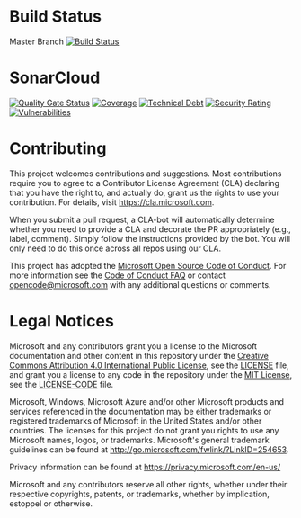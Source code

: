 # Build Status

Master Branch [![Build Status](https://dev.azure.com/DheerSingh/Space%20Game%20-%20web%20-%20SonarCloud/_apis/build/status/mslearn-tailspin-spacegame-web?branchName=master)](https://dev.azure.com/DheerSingh/Space%20Game%20-%20web%20-%20SonarCloud/_build/latest?definitionId=3&branchName=master)

# SonarCloud
[![Quality Gate Status](https://sonarcloud.io/api/project_badges/measure?project=Dheer-Rajpoot_mslearn-tailspin-spacegame-web&metric=alert_status)](https://sonarcloud.io/dashboard?id=Dheer-Rajpoot_mslearn-tailspin-spacegame-web)
[![Coverage](https://sonarcloud.io/api/project_badges/measure?project=Dheer-Rajpoot_mslearn-tailspin-spacegame-web&metric=coverage)](https://sonarcloud.io/dashboard?id=Dheer-Rajpoot_mslearn-tailspin-spacegame-web)
[![Technical Debt](https://sonarcloud.io/api/project_badges/measure?project=Dheer-Rajpoot_mslearn-tailspin-spacegame-web&metric=sqale_index)](https://sonarcloud.io/dashboard?id=Dheer-Rajpoot_mslearn-tailspin-spacegame-web)
[![Security Rating](https://sonarcloud.io/api/project_badges/measure?project=Dheer-Rajpoot_mslearn-tailspin-spacegame-web&metric=security_rating)](https://sonarcloud.io/dashboard?id=Dheer-Rajpoot_mslearn-tailspin-spacegame-web)
[![Vulnerabilities](https://sonarcloud.io/api/project_badges/measure?project=Dheer-Rajpoot_mslearn-tailspin-spacegame-web&metric=vulnerabilities)](https://sonarcloud.io/dashboard?id=Dheer-Rajpoot_mslearn-tailspin-spacegame-web)

# Contributing

This project welcomes contributions and suggestions.  Most contributions require you to agree to a
Contributor License Agreement (CLA) declaring that you have the right to, and actually do, grant us
the rights to use your contribution. For details, visit https://cla.microsoft.com.

When you submit a pull request, a CLA-bot will automatically determine whether you need to provide
a CLA and decorate the PR appropriately (e.g., label, comment). Simply follow the instructions
provided by the bot. You will only need to do this once across all repos using our CLA.

This project has adopted the [Microsoft Open Source Code of Conduct](https://opensource.microsoft.com/codeofconduct/).
For more information see the [Code of Conduct FAQ](https://opensource.microsoft.com/codeofconduct/faq/) or
contact [opencode@microsoft.com](mailto:opencode@microsoft.com) with any additional questions or comments.

# Legal Notices

Microsoft and any contributors grant you a license to the Microsoft documentation and other content
in this repository under the [Creative Commons Attribution 4.0 International Public License](https://creativecommons.org/licenses/by/4.0/legalcode),
see the [LICENSE](LICENSE) file, and grant you a license to any code in the repository under the [MIT License](https://opensource.org/licenses/MIT), see the
[LICENSE-CODE](LICENSE-CODE) file.

Microsoft, Windows, Microsoft Azure and/or other Microsoft products and services referenced in the documentation
may be either trademarks or registered trademarks of Microsoft in the United States and/or other countries.
The licenses for this project do not grant you rights to use any Microsoft names, logos, or trademarks.
Microsoft's general trademark guidelines can be found at http://go.microsoft.com/fwlink/?LinkID=254653.

Privacy information can be found at https://privacy.microsoft.com/en-us/

Microsoft and any contributors reserve all other rights, whether under their respective copyrights, patents,
or trademarks, whether by implication, estoppel or otherwise.
